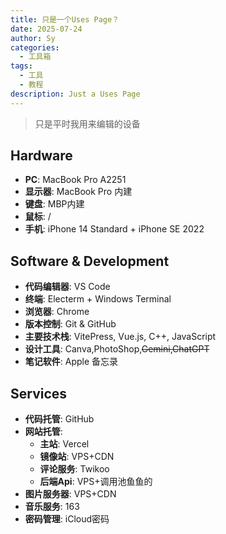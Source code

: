 ```yaml
---
title: 只是一个Uses Page？
date: 2025-07-24
author: Sy
categories:
  - 工具箱
tags:
  - 工具
  - 教程
description: Just a Uses Page
---
```

> 只是平时我用来编辑的设备

## Hardware

* **PC**: MacBook Pro A2251
* **显示器**: MacBook Pro 内建
* **键盘**: MBP内建
* **鼠标**: /
* **手机**: iPhone 14 Standard + iPhone SE 2022

## Software & Development

* **代码编辑器**: VS Code
* **终端**: Electerm + Windows Terminal
* **浏览器**: Chrome
* **版本控制**: Git & GitHub
* **主要技术栈**: VitePress, Vue.js, C++, JavaScript
* **设计工具**: Canva,PhotoShop,~~Gemini,ChatGPT~~
* **笔记软件**: Apple 备忘录

## Services

* **代码托管**: GitHub
* **网站托管**:
    * **主站**: Vercel
    * **镜像站**: VPS+CDN
    * **评论服务**: Twikoo
    * **后端Api**: VPS+调用池鱼鱼的  
* **图片服务器**: VPS+CDN
* **音乐服务**: 163
* **密码管理**: iCloud密码